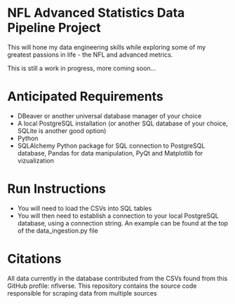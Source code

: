 # NFL Advanced Statistics Data Pipeline Project

This will hone my data engineering skills while exploring some of my greatest passions in life - the NFL and advanced metrics.

This is still a work in progress, more coming soon...

# Anticipated Requirements
* DBeaver or another universal database manager of your choice
* A local PostgreSQL installation (or another SQL database of your choice, SQLite is another good option)
* Python
* SQLAlchemy Python package for SQL connection to PostgreSQL database, Pandas for data manipulation, PyQt and Matplotlib for vizualization

# Run Instructions
* You will need to load the CSVs into SQL tables
* You will then need to establish a connection to your local PostgreSQL database, using a connection string. An example can be found at the top of the data_ingestion.py file

# Citations
All data currently in the database contributed from the CSVs found from this GitHub profile: nflverse. This repository contains the source code responsible for scraping data from multiple sources
